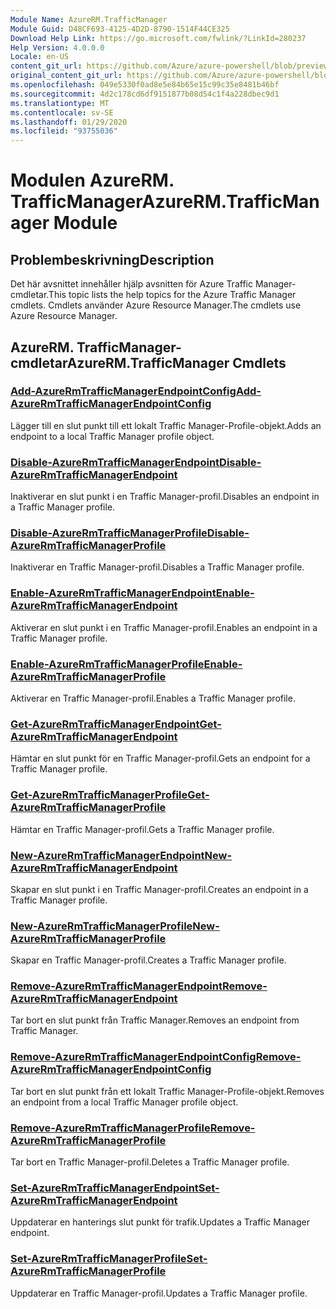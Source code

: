 ```yaml
---
Module Name: AzureRM.TrafficManager
Module Guid: D48CF693-4125-4D2D-8790-1514F44CE325
Download Help Link: https://go.microsoft.com/fwlink/?LinkId=280237
Help Version: 4.0.0.0
Locale: en-US
content_git_url: https://github.com/Azure/azure-powershell/blob/preview/src/ResourceManager/TrafficManager/Commands.TrafficManager2/help/AzureRM.TrafficManager.md
original_content_git_url: https://github.com/Azure/azure-powershell/blob/preview/src/ResourceManager/TrafficManager/Commands.TrafficManager2/help/AzureRM.TrafficManager.md
ms.openlocfilehash: 049e5330f0ad8e5e84b65e15c99c35e8481b46bf
ms.sourcegitcommit: 4d2c178cd6df9151877b08d54c1f4a228dbec9d1
ms.translationtype: MT
ms.contentlocale: sv-SE
ms.lasthandoff: 01/29/2020
ms.locfileid: "93755036"
---
```

# <span data-ttu-id="f7d95-101">Modulen AzureRM. TrafficManager</span><span class="sxs-lookup"><span data-stu-id="f7d95-101">AzureRM.TrafficManager Module</span></span>
## <span data-ttu-id="f7d95-102">Problembeskrivning</span><span class="sxs-lookup"><span data-stu-id="f7d95-102">Description</span></span>
<span data-ttu-id="f7d95-103">Det här avsnittet innehåller hjälp avsnitten för Azure Traffic Manager-cmdletar.</span><span class="sxs-lookup"><span data-stu-id="f7d95-103">This topic lists the help topics for the Azure Traffic Manager cmdlets.</span></span> <span data-ttu-id="f7d95-104">Cmdlets använder Azure Resource Manager.</span><span class="sxs-lookup"><span data-stu-id="f7d95-104">The cmdlets use Azure Resource Manager.</span></span>

## <span data-ttu-id="f7d95-105">AzureRM. TrafficManager-cmdletar</span><span class="sxs-lookup"><span data-stu-id="f7d95-105">AzureRM.TrafficManager Cmdlets</span></span>
### [<span data-ttu-id="f7d95-106">Add-AzureRmTrafficManagerEndpointConfig</span><span class="sxs-lookup"><span data-stu-id="f7d95-106">Add-AzureRmTrafficManagerEndpointConfig</span></span>](Add-AzureRmTrafficManagerEndpointConfig.md)
<span data-ttu-id="f7d95-107">Lägger till en slut punkt till ett lokalt Traffic Manager-Profile-objekt.</span><span class="sxs-lookup"><span data-stu-id="f7d95-107">Adds an endpoint to a local Traffic Manager profile object.</span></span>

### [<span data-ttu-id="f7d95-108">Disable-AzureRmTrafficManagerEndpoint</span><span class="sxs-lookup"><span data-stu-id="f7d95-108">Disable-AzureRmTrafficManagerEndpoint</span></span>](Disable-AzureRmTrafficManagerEndpoint.md)
<span data-ttu-id="f7d95-109">Inaktiverar en slut punkt i en Traffic Manager-profil.</span><span class="sxs-lookup"><span data-stu-id="f7d95-109">Disables an endpoint in a Traffic Manager profile.</span></span>

### [<span data-ttu-id="f7d95-110">Disable-AzureRmTrafficManagerProfile</span><span class="sxs-lookup"><span data-stu-id="f7d95-110">Disable-AzureRmTrafficManagerProfile</span></span>](Disable-AzureRmTrafficManagerProfile.md)
<span data-ttu-id="f7d95-111">Inaktiverar en Traffic Manager-profil.</span><span class="sxs-lookup"><span data-stu-id="f7d95-111">Disables a Traffic Manager profile.</span></span>

### [<span data-ttu-id="f7d95-112">Enable-AzureRmTrafficManagerEndpoint</span><span class="sxs-lookup"><span data-stu-id="f7d95-112">Enable-AzureRmTrafficManagerEndpoint</span></span>](Enable-AzureRmTrafficManagerEndpoint.md)
<span data-ttu-id="f7d95-113">Aktiverar en slut punkt i en Traffic Manager-profil.</span><span class="sxs-lookup"><span data-stu-id="f7d95-113">Enables an endpoint in a Traffic Manager profile.</span></span>

### [<span data-ttu-id="f7d95-114">Enable-AzureRmTrafficManagerProfile</span><span class="sxs-lookup"><span data-stu-id="f7d95-114">Enable-AzureRmTrafficManagerProfile</span></span>](Enable-AzureRmTrafficManagerProfile.md)
<span data-ttu-id="f7d95-115">Aktiverar en Traffic Manager-profil.</span><span class="sxs-lookup"><span data-stu-id="f7d95-115">Enables a Traffic Manager profile.</span></span>

### [<span data-ttu-id="f7d95-116">Get-AzureRmTrafficManagerEndpoint</span><span class="sxs-lookup"><span data-stu-id="f7d95-116">Get-AzureRmTrafficManagerEndpoint</span></span>](Get-AzureRmTrafficManagerEndpoint.md)
<span data-ttu-id="f7d95-117">Hämtar en slut punkt för en Traffic Manager-profil.</span><span class="sxs-lookup"><span data-stu-id="f7d95-117">Gets an endpoint for a Traffic Manager profile.</span></span>

### [<span data-ttu-id="f7d95-118">Get-AzureRmTrafficManagerProfile</span><span class="sxs-lookup"><span data-stu-id="f7d95-118">Get-AzureRmTrafficManagerProfile</span></span>](Get-AzureRmTrafficManagerProfile.md)
<span data-ttu-id="f7d95-119">Hämtar en Traffic Manager-profil.</span><span class="sxs-lookup"><span data-stu-id="f7d95-119">Gets a Traffic Manager profile.</span></span>

### [<span data-ttu-id="f7d95-120">New-AzureRmTrafficManagerEndpoint</span><span class="sxs-lookup"><span data-stu-id="f7d95-120">New-AzureRmTrafficManagerEndpoint</span></span>](New-AzureRmTrafficManagerEndpoint.md)
<span data-ttu-id="f7d95-121">Skapar en slut punkt i en Traffic Manager-profil.</span><span class="sxs-lookup"><span data-stu-id="f7d95-121">Creates an endpoint in a Traffic Manager profile.</span></span>

### [<span data-ttu-id="f7d95-122">New-AzureRmTrafficManagerProfile</span><span class="sxs-lookup"><span data-stu-id="f7d95-122">New-AzureRmTrafficManagerProfile</span></span>](New-AzureRmTrafficManagerProfile.md)
<span data-ttu-id="f7d95-123">Skapar en Traffic Manager-profil.</span><span class="sxs-lookup"><span data-stu-id="f7d95-123">Creates a Traffic Manager profile.</span></span>

### [<span data-ttu-id="f7d95-124">Remove-AzureRmTrafficManagerEndpoint</span><span class="sxs-lookup"><span data-stu-id="f7d95-124">Remove-AzureRmTrafficManagerEndpoint</span></span>](Remove-AzureRmTrafficManagerEndpoint.md)
<span data-ttu-id="f7d95-125">Tar bort en slut punkt från Traffic Manager.</span><span class="sxs-lookup"><span data-stu-id="f7d95-125">Removes an endpoint from Traffic Manager.</span></span>

### [<span data-ttu-id="f7d95-126">Remove-AzureRmTrafficManagerEndpointConfig</span><span class="sxs-lookup"><span data-stu-id="f7d95-126">Remove-AzureRmTrafficManagerEndpointConfig</span></span>](Remove-AzureRmTrafficManagerEndpointConfig.md)
<span data-ttu-id="f7d95-127">Tar bort en slut punkt från ett lokalt Traffic Manager-Profile-objekt.</span><span class="sxs-lookup"><span data-stu-id="f7d95-127">Removes an endpoint from a local Traffic Manager profile object.</span></span>

### [<span data-ttu-id="f7d95-128">Remove-AzureRmTrafficManagerProfile</span><span class="sxs-lookup"><span data-stu-id="f7d95-128">Remove-AzureRmTrafficManagerProfile</span></span>](Remove-AzureRmTrafficManagerProfile.md)
<span data-ttu-id="f7d95-129">Tar bort en Traffic Manager-profil.</span><span class="sxs-lookup"><span data-stu-id="f7d95-129">Deletes a Traffic Manager profile.</span></span>

### [<span data-ttu-id="f7d95-130">Set-AzureRmTrafficManagerEndpoint</span><span class="sxs-lookup"><span data-stu-id="f7d95-130">Set-AzureRmTrafficManagerEndpoint</span></span>](Set-AzureRmTrafficManagerEndpoint.md)
<span data-ttu-id="f7d95-131">Uppdaterar en hanterings slut punkt för trafik.</span><span class="sxs-lookup"><span data-stu-id="f7d95-131">Updates a Traffic Manager endpoint.</span></span>

### [<span data-ttu-id="f7d95-132">Set-AzureRmTrafficManagerProfile</span><span class="sxs-lookup"><span data-stu-id="f7d95-132">Set-AzureRmTrafficManagerProfile</span></span>](Set-AzureRmTrafficManagerProfile.md)
<span data-ttu-id="f7d95-133">Uppdaterar en Traffic Manager-profil.</span><span class="sxs-lookup"><span data-stu-id="f7d95-133">Updates a Traffic Manager profile.</span></span>

